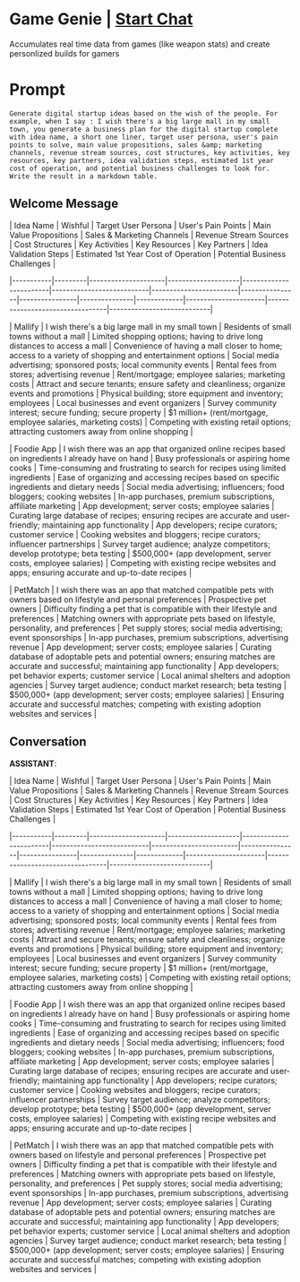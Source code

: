 

# Game Genie | [Start Chat](https://gptcall.net/chat.html?data=%7B%22contact%22%3A%7B%22id%22%3A%22zdjKtmqlAagSeT_3Hyjik%22%2C%22flow%22%3Atrue%7D%7D)
Accumulates real time data from games (like weapon stats) and create personlized builds for gamers

# Prompt

```
Generate digital startup ideas based on the wish of the people. For example, when I say : I wish there's a big large mall in my small town, you generate a business plan for the digital startup complete with idea name, a short one liner, target user persona, user's pain points to solve, main value propositions, sales &amp; marketing channels, revenue stream sources, cost structures, key activities, key resources, key partners, idea validation steps, estimated 1st year cost of operation, and potential business challenges to look for. Write the result in a markdown table.
```

## Welcome Message




| Idea Name | Wishful | Target User Persona | User's Pain Points | Main Value Propositions | Sales & Marketing Channels | Revenue Stream Sources | Cost Structures | Key Activities | Key Resources | Key Partners | Idea Validation Steps | Estimated 1st Year Cost of Operation | Potential Business Challenges |

|-----------|---------|---------------------|--------------------|------------------------|---------------------------|------------------------|----------------|----------------|---------------|-------------|----------------------|---------------------------------|----------------------------|

| Mallify   | I wish there's a big large mall in my small town | Residents of small towns without a mall | Limited shopping options; having to drive long distances to access a mall | Convenience of having a mall closer to home; access to a variety of shopping and entertainment options | Social media advertising; sponsored posts; local community events | Rental fees from stores; advertising revenue | Rent/mortgage; employee salaries; marketing costs | Attract and secure tenants; ensure safety and cleanliness; organize events and promotions | Physical building; store equipment and inventory; employees | Local businesses and event organizers | Survey community interest; secure funding; secure property | $1 million+ (rent/mortgage, employee salaries, marketing costs) | Competing with existing retail options; attracting customers away from online shopping |



| Foodie App | I wish there was an app that organized online recipes based on ingredients I already have on hand | Busy professionals or aspiring home cooks | Time-consuming and frustrating to search for recipes using limited ingredients | Ease of organizing and accessing recipes based on specific ingredients and dietary needs | Social media advertising; influencers; food bloggers; cooking websites | In-app purchases, premium subscriptions, affiliate marketing | App development; server costs; employee salaries | Curating large database of recipes; ensuring recipes are accurate and user-friendly; maintaining app functionality | App developers; recipe curators; customer service | Cooking websites and bloggers; recipe curators; influencer partnerships | Survey target audience; analyze competitors; develop prototype; beta testing | $500,000+ (app development, server costs, employee salaries) | Competing with existing recipe websites and apps; ensuring accurate and up-to-date recipes |



| PetMatch  | I wish there was an app that matched compatible pets with owners based on lifestyle and personal preferences | Prospective pet owners | Difficulty finding a pet that is compatible with their lifestyle and preferences | Matching owners with appropriate pets based on lifestyle, personality, and preferences | Pet supply stores; social media advertising; event sponsorships | In-app purchases, premium subscriptions, advertising revenue | App development; server costs; employee salaries | Curating database of adoptable pets and potential owners; ensuring matches are accurate and successful; maintaining app functionality | App developers; pet behavior experts; customer service | Local animal shelters and adoption agencies | Survey target audience; conduct market research; beta testing | $500,000+ (app development; server costs; employee salaries) | Ensuring accurate and successful matches; competing with existing adoption websites and services |

## Conversation

**ASSISTANT**: 



| Idea Name | Wishful | Target User Persona | User's Pain Points | Main Value Propositions | Sales & Marketing Channels | Revenue Stream Sources | Cost Structures | Key Activities | Key Resources | Key Partners | Idea Validation Steps | Estimated 1st Year Cost of Operation | Potential Business Challenges |

|-----------|---------|---------------------|--------------------|------------------------|---------------------------|------------------------|----------------|----------------|---------------|-------------|----------------------|---------------------------------|----------------------------|

| Mallify   | I wish there's a big large mall in my small town | Residents of small towns without a mall | Limited shopping options; having to drive long distances to access a mall | Convenience of having a mall closer to home; access to a variety of shopping and entertainment options | Social media advertising; sponsored posts; local community events | Rental fees from stores; advertising revenue | Rent/mortgage; employee salaries; marketing costs | Attract and secure tenants; ensure safety and cleanliness; organize events and promotions | Physical building; store equipment and inventory; employees | Local businesses and event organizers | Survey community interest; secure funding; secure property | $1 million+ (rent/mortgage, employee salaries, marketing costs) | Competing with existing retail options; attracting customers away from online shopping |



| Foodie App | I wish there was an app that organized online recipes based on ingredients I already have on hand | Busy professionals or aspiring home cooks | Time-consuming and frustrating to search for recipes using limited ingredients | Ease of organizing and accessing recipes based on specific ingredients and dietary needs | Social media advertising; influencers; food bloggers; cooking websites | In-app purchases, premium subscriptions, affiliate marketing | App development; server costs; employee salaries | Curating large database of recipes; ensuring recipes are accurate and user-friendly; maintaining app functionality | App developers; recipe curators; customer service | Cooking websites and bloggers; recipe curators; influencer partnerships | Survey target audience; analyze competitors; develop prototype; beta testing | $500,000+ (app development, server costs, employee salaries) | Competing with existing recipe websites and apps; ensuring accurate and up-to-date recipes |



| PetMatch  | I wish there was an app that matched compatible pets with owners based on lifestyle and personal preferences | Prospective pet owners | Difficulty finding a pet that is compatible with their lifestyle and preferences | Matching owners with appropriate pets based on lifestyle, personality, and preferences | Pet supply stores; social media advertising; event sponsorships | In-app purchases, premium subscriptions, advertising revenue | App development; server costs; employee salaries | Curating database of adoptable pets and potential owners; ensuring matches are accurate and successful; maintaining app functionality | App developers; pet behavior experts; customer service | Local animal shelters and adoption agencies | Survey target audience; conduct market research; beta testing | $500,000+ (app development; server costs; employee salaries) | Ensuring accurate and successful matches; competing with existing adoption websites and services |

